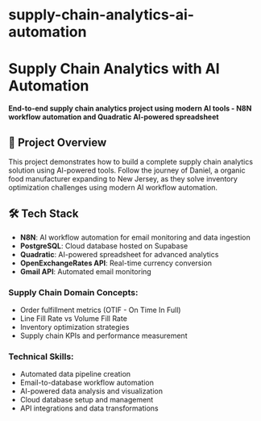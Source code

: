 # supply-chain-analytics-ai-automation

# Supply Chain Analytics with AI Automation

**End-to-end supply chain analytics project using modern AI tools - N8N workflow automation and Quadratic AI-powered spreadsheet**

## 🎯 Project Overview

This project demonstrates how to build a complete supply chain analytics solution using AI-powered tools. Follow the journey of Daniel, a organic food manufacturer expanding to New Jersey, as they solve inventory optimization challenges using modern AI workflow automation.

## 🛠️ Tech Stack

- **N8N**: AI workflow automation for email monitoring and data ingestion
- **PostgreSQL**: Cloud database hosted on Supabase
- **Quadratic**: AI-powered spreadsheet for advanced analytics
- **OpenExchangeRates API**: Real-time currency conversion
- **Gmail API**: Automated email monitoring

### Supply Chain Domain Concepts:
- Order fulfillment metrics (OTIF - On Time In Full)
- Line Fill Rate vs Volume Fill Rate
- Inventory optimization strategies
- Supply chain KPIs and performance measurement

### Technical Skills:
- Automated data pipeline creation
- Email-to-database workflow automation
- AI-powered data analysis and visualization
- Cloud database setup and management
- API integrations and data transformations


